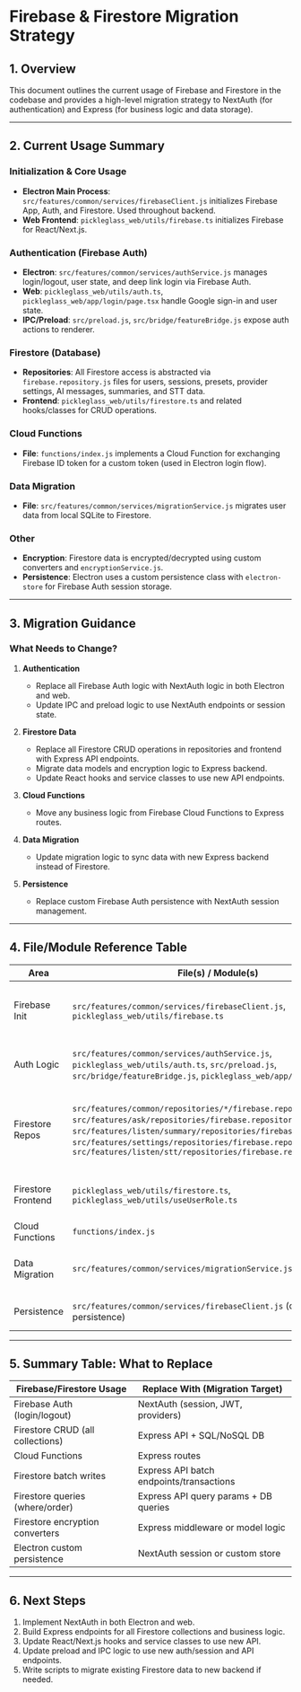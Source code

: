 # Firebase & Firestore Migration Strategy

## 1. Overview
This document outlines the current usage of Firebase and Firestore in the codebase and provides a high-level migration strategy to NextAuth (for authentication) and Express (for business logic and data storage).

---

## 2. Current Usage Summary

### Initialization & Core Usage
- **Electron Main Process**: `src/features/common/services/firebaseClient.js` initializes Firebase App, Auth, and Firestore. Used throughout backend.
- **Web Frontend**: `pickleglass_web/utils/firebase.ts` initializes Firebase for React/Next.js.

### Authentication (Firebase Auth)
- **Electron**: `src/features/common/services/authService.js` manages login/logout, user state, and deep link login via Firebase Auth.
- **Web**: `pickleglass_web/utils/auth.ts`, `pickleglass_web/app/login/page.tsx` handle Google sign-in and user state.
- **IPC/Preload**: `src/preload.js`, `src/bridge/featureBridge.js` expose auth actions to renderer.

### Firestore (Database)
- **Repositories**: All Firestore access is abstracted via `firebase.repository.js` files for users, sessions, presets, provider settings, AI messages, summaries, and STT data.
- **Frontend**: `pickleglass_web/utils/firestore.ts` and related hooks/classes for CRUD operations.

### Cloud Functions
- **File**: `functions/index.js` implements a Cloud Function for exchanging Firebase ID token for a custom token (used in Electron login flow).

### Data Migration
- **File**: `src/features/common/services/migrationService.js` migrates user data from local SQLite to Firestore.

### Other
- **Encryption**: Firestore data is encrypted/decrypted using custom converters and `encryptionService.js`.
- **Persistence**: Electron uses a custom persistence class with `electron-store` for Firebase Auth session storage.

---

## 3. Migration Guidance

### What Needs to Change?
1. **Authentication**
   - Replace all Firebase Auth logic with NextAuth logic in both Electron and web.
   - Update IPC and preload logic to use NextAuth endpoints or session state.
2. **Firestore Data**
   - Replace all Firestore CRUD operations in repositories and frontend with Express API endpoints.
   - Migrate data models and encryption logic to Express backend.
   - Update React hooks and service classes to use new API endpoints.
   
3. **Cloud Functions**
   - Move any business logic from Firebase Cloud Functions to Express routes.
4. **Data Migration**
   - Update migration logic to sync data with new Express backend instead of Firestore.
5. **Persistence**
   - Replace custom Firebase Auth persistence with NextAuth session management.

---

## 4. File/Module Reference Table

| Area                | File(s) / Module(s)                                                                 | What/Why/How                                                                                  |
|---------------------|-------------------------------------------------------------------------------------|-----------------------------------------------------------------------------------------------|
| Firebase Init       | `src/features/common/services/firebaseClient.js`, `pickleglass_web/utils/firebase.ts` | Initializes Firebase, provides singleton access                                               |
| Auth Logic          | `src/features/common/services/authService.js`, `pickleglass_web/utils/auth.ts`, `src/preload.js`, `src/bridge/featureBridge.js`, `pickleglass_web/app/login/page.tsx` | Handles login, logout, user state, deep link, Google sign-in                                  |
| Firestore Repos     | `src/features/common/repositories/*/firebase.repository.js`, `src/features/ask/repositories/firebase.repository.js`, `src/features/listen/summary/repositories/firebase.repository.js`, `src/features/settings/repositories/firebase.repository.js`, `src/features/listen/stt/repositories/firebase.repository.js` | CRUD for users, sessions, presets, provider settings, AI messages, summaries, STT             |
| Firestore Frontend  | `pickleglass_web/utils/firestore.ts`, `pickleglass_web/utils/useUserRole.ts`        | Firestore service classes and hooks for React/Next.js                                         |
| Cloud Functions     | `functions/index.js`                                                                | Auth callback, token exchange                                                                 |
| Data Migration      | `src/features/common/services/migrationService.js`                                   | Migrates user data from SQLite to Firestore                                                   |
| Persistence         | `src/features/common/services/firebaseClient.js` (custom persistence)                | Electron-store for Firebase Auth session                                                      |

---

## 5. Summary Table: What to Replace

| Firebase/Firestore Usage         | Replace With (Migration Target)         |
|----------------------------------|----------------------------------------|
| Firebase Auth (login/logout)     | NextAuth (session, JWT, providers)     |
| Firestore CRUD (all collections) | Express API + SQL/NoSQL DB             |
| Cloud Functions                  | Express routes                         |
| Firestore batch writes           | Express API batch endpoints/transactions|
| Firestore queries (where/order)  | Express API query params + DB queries  |
| Firestore encryption converters  | Express middleware or model logic      |
| Electron custom persistence      | NextAuth session or custom store       |

---

## 6. Next Steps
1. Implement NextAuth in both Electron and web.
2. Build Express endpoints for all Firestore collections and business logic.
3. Update React/Next.js hooks and service classes to use new API.
4. Update preload and IPC logic to use new auth/session and API endpoints.
5. Write scripts to migrate existing Firestore data to new backend if needed. 